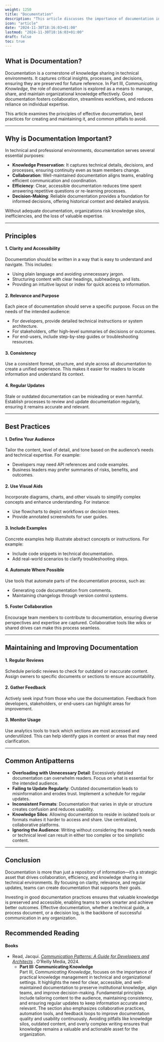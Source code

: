 ```yaml
---
weight: 1250
title: "Documentation"
description: "This article discusses the importance of documentation in communication and its key components."
icon: "article"
date: "2024-11-30T18:16:03+01:00"
lastmod: "2024-11-30T18:16:03+01:00"
draft: false
toc: true
---
```

## What is Documentation?

Documentation is a cornerstone of knowledge sharing in technical environments. It captures critical insights, processes, and decisions, ensuring they are preserved for future reference. In Part III, *Communicating Knowledge*, the role of documentation is explored as a means to manage, share, and maintain organizational knowledge effectively. Good documentation fosters collaboration, streamlines workflows, and reduces reliance on individual expertise.

This article examines the principles of effective documentation, best practices for creating and maintaining it, and common pitfalls to avoid.

---

## Why is Documentation Important?

In technical and professional environments, documentation serves several essential purposes:

* **Knowledge Preservation**: It captures technical details, decisions, and processes, ensuring continuity even as team members change.
* **Collaboration**: Well-maintained documentation aligns teams, enabling efficient communication and coordination.
* **Efficiency**: Clear, accessible documentation reduces time spent answering repetitive questions or re-learning processes.
* **Decision-Making**: Reliable documentation provides a foundation for informed decisions, offering historical context and detailed analysis.

Without adequate documentation, organizations risk knowledge silos, inefficiencies, and the loss of valuable expertise.

---

## Principles

#### 1. Clarity and Accessibility

Documentation should be written in a way that is easy to understand and navigate. This includes:

* Using plain language and avoiding unnecessary jargon.
* Structuring content with clear headings, subheadings, and lists.
* Providing an intuitive layout or index for quick access to information.

#### 2. Relevance and Purpose

Each piece of documentation should serve a specific purpose. Focus on the needs of the intended audience:

* For developers, provide detailed technical instructions or system architecture.
* For stakeholders, offer high-level summaries of decisions or outcomes.
* For end-users, include step-by-step guides or troubleshooting resources.

#### 3. Consistency

Use a consistent format, structure, and style across all documentation to create a unified experience. This makes it easier for readers to locate information and understand its context.

#### 4. Regular Updates

Stale or outdated documentation can be misleading or even harmful. Establish processes to review and update documentation regularly, ensuring it remains accurate and relevant.

---

## Best Practices

#### 1. Define Your Audience

Tailor the content, level of detail, and tone based on the audience’s needs and technical expertise. For example:

* Developers may need API references and code examples.
* Business leaders may prefer summaries of risks, benefits, and outcomes.

#### 2. Use Visual Aids

Incorporate diagrams, charts, and other visuals to simplify complex concepts and enhance understanding. For instance:

* Use flowcharts to depict workflows or decision trees.
* Provide annotated screenshots for user guides.

#### 3. Include Examples

Concrete examples help illustrate abstract concepts or instructions. For example:

* Include code snippets in technical documentation.
* Add real-world scenarios to clarify troubleshooting steps.

#### 4. Automate Where Possible

Use tools that automate parts of the documentation process, such as:

* Generating code documentation from comments.
* Maintaining changelogs through version control systems.

#### 5. Foster Collaboration

Encourage team members to contribute to documentation, ensuring diverse perspectives and expertise are captured. Collaborative tools like wikis or shared drives can make this process seamless.

---

## Maintaining and Improving Documentation

#### 1. Regular Reviews

Schedule periodic reviews to check for outdated or inaccurate content. Assign owners to specific documents or sections to ensure accountability.

#### 2. Gather Feedback

Actively seek input from those who use the documentation. Feedback from developers, stakeholders, or end-users can highlight areas for improvement.

#### 3. Monitor Usage

Use analytics tools to track which sections are most accessed and underutilized. This can help identify gaps in content or areas that may need clarification.

---

## Common Antipatterns

* **Overloading with Unnecessary Detail**:  Excessively detailed documentation can overwhelm readers. Focus on what is essential for the intended audience.
* **Failing to Update Regularly**: Outdated documentation leads to misinformation and erodes trust. Implement a schedule for regular updates.
* **Inconsistent Formats**: Documentation that varies in style or structure creates confusion and reduces usability.
* **Knowledge Silos**: Allowing documentation to reside in isolated tools or formats makes it harder to access and share. Use centralized, collaborative platforms.
* **Ignoring the Audience**: Writing without considering the reader’s needs or technical level can result in either too complex or too simplistic content.

---

## Conclusion

Documentation is more than just a repository of information—it’s a strategic asset that drives collaboration, efficiency, and knowledge sharing in technical environments. By focusing on clarity, relevance, and regular updates, teams can create documentation that supports their goals.

Investing in good documentation practices ensures that valuable knowledge is preserved and accessible, enabling teams to work smarter and achieve better outcomes. Effective documentation, whether a technical guide, a process document, or a decision log, is the backbone of successful communication in any organization.

## Recommended Reading

#### Books

* Read, Jacqui. *[Communication Patterns: A Guide for Developers and Architects](https://communicationpatternsbook.com/)* . O'Reilly Media, 2024.
  * **Part III: Communicating Knowledge**\
    Part III, *Communicating Knowledge*, focuses on the importance of practical knowledge management in technical and organizational settings. It highlights the need for clear, accessible, and well-maintained documentation to preserve institutional knowledge, align teams, and improve decision-making. Fundamental principles include tailoring content to the audience, maintaining consistency, and ensuring regular updates to keep information accurate and relevant. The section also emphasizes collaborative practices, automation tools, and feedback loops to improve documentation quality and usability continuously. Avoiding pitfalls like knowledge silos, outdated content, and overly complex writing ensures that knowledge remains a valuable and actionable asset for the organization.
